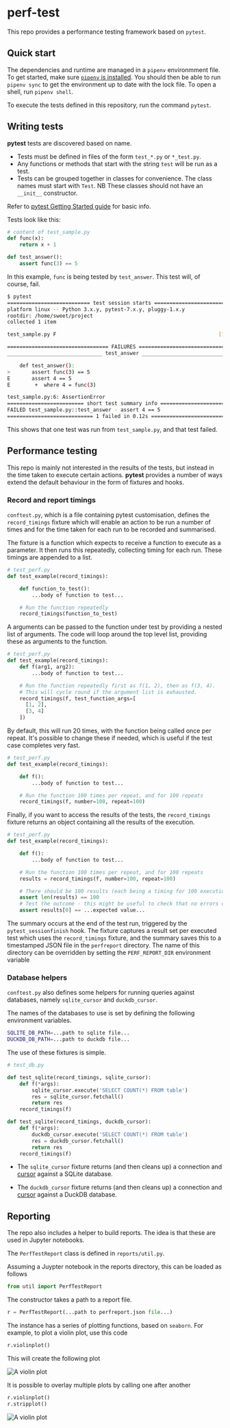 # perf-test

This repo provides a performance testing framework based on `pytest`.

## Quick start

The dependencies and runtime are managed in a `pipenv` environmment file.
To get started, make sure [`pipenv` is installed](https://pipenv.pypa.io/en/latest/installation.html).
You should then be able to run `pipenv sync` to get the environment up to date with the lock file.
To open a shell, run `pipenv shell`.

To execute the tests defined in this repository, run the command `pytest`.

## Writing tests

**pytest** tests are discovered based on name.

- Tests must be defined in files of the form `test_*.py` or `*_test.py`.
- Any functions or methods that start with the string `test` will be run as a test.
- Tests can be grouped together in classes for convenience.
  The class names must start with `Test`.
  NB These classes should not have an `__init__` constructor.

Refer to [pytest Getting Started guide](https://docs.pytest.org/en/7.4.x/getting-started.html) for basic info.

Tests look like this:

```py
# content of test_sample.py
def func(x):
    return x + 1

def test_answer():
    assert func(3) == 5
```

In this example, `func` is being tested by `test_answer`.
This test will, of course, fail.

```bash
$ pytest
=========================== test session starts ============================
platform linux -- Python 3.x.y, pytest-7.x.y, pluggy-1.x.y
rootdir: /home/sweet/project
collected 1 item

test_sample.py F                                                     [100%]

================================= FAILURES =================================
_______________________________ test_answer ________________________________

    def test_answer():
>       assert func(3) == 5
E       assert 4 == 5
E        +  where 4 = func(3)

test_sample.py:6: AssertionError
========================= short test summary info ==========================
FAILED test_sample.py::test_answer - assert 4 == 5
============================ 1 failed in 0.12s =============================
```

This shows that one test was run from `test_sample.py`, and that test failed.

## Performance testing

This repo is mainly not interested in the results of the tests, but instead in the time taken to execute certain actions.
**pytest** provides a number of ways extend the default behaviour in the form of fixtures and hooks.

### Record and report timings

`conftest.py`, which is a file containing pytest customisation, defines the `record_timings` fixture which will enable an action to be run a number of times and for the time taken for each run to be recorded and summarised.

The fixture is a function which expects to receive a function to execute as a parameter.
It then runs this repeatedly, collecting timing for each run.
These timings are appended to a list.

```py
# test_perf.py
def test_example(record_timings):

    def function_to_test():
        ...body of function to test...

    # Run the function repeatedly
    record_timings(function_to_test)
```

A arguments can be passed to the function under test by providing a nested list of arguments. The code will loop around the top level list, providing these as arguments to the function.

```py
# test_perf.py
def test_example(record_timings):
    def f(arg1, arg2):
        ...body of function to test...

    # Run the function repeatedly first as f(1, 2), then as f(3, 4).
    # This will cycle round if the argument list is exhausted.
    record_timings(f, test_function_args=[
      [1, 2],
      [3, 4]
    ])
```

By default, this will run 20 times, with the function being called once per repeat.
It's possible to change these if needed, which is useful if the test case completes very fast.

```py
# test_perf.py
def test_example(record_timings):

    def f():
        ...body of function to test...

    # Run the function 100 times per repeat, and for 100 repeats
    record_timings(f, number=100, repeat=100)
```

Finally, if you want to access the results of the tests, the `record_timings` fixture
returns an object containing all the results of the execution.

```py
# test_perf.py
def test_example(record_timings):

    def f():
        ...body of function to test...

    # Run the function 100 times per repeat, and for 100 repeats
    results = record_timings(f, number=100, repeat=100)

    # There should be 100 results (each being a timing for 100 executions of `f`)
    assert len(results) == 100
    # Test the outcome - this might be useful to check that no errors occurred
    assert results[0] == ...expected value...
```

The summary occurs at the end of the test run, triggered by the `pytest_sessionfinish` hook.
The fixture captures a result set per executed test which uses the `record_timings` fixture,
and the summary saves this to a timestamped JSON file in the `perfreport` directory.
The name of this directory can be overridden by setting the `PERF_REPORT_DIR` environment variable

### Database helpers

`conftest.py` also defines some helpers for running queries against databases, namely `sqlite_cursor` and `duckdb_cursor`.

The names of the databases to use is set by defining the following environment variables.

```bash
SQLITE_DB_PATH=...path to sqlite file...
DUCKDB_DB_PATH=...path to duckdb file...
```

The use of these fixtures is simple.

```py
# test_db.py

def test_sqlite(record_timings, sqlite_cursor):
    def f(*args):
        sqlite_cursor.execute('SELECT COUNT(*) FROM table')
        res = sqlite_cursor.fetchall()
        return res
    record_timings(f)

def test_sqlite(record_timings, duckdb_cursor):
    def f(*args):
        duckdb_cursor.execute('SELECT COUNT(*) FROM table')
        res = duckdb_cursor.fetchall()
        return res
    record_timings(f)
```

* The `sqlite_cursor` fixture returns (and then cleans up) a connection and
  [cursor](https://docs.python.org/3/library/sqlite3.html#sqlite3.Cursor)
  against a SQLite database.

* The `duckdb_cursor` fixture returns (and then cleans up) a connection and
  [cursor](http://duckdb.org/docs/api/python/reference/#duckdb.DuckDBPyConnection)
  against a DuckDB database.

## Reporting

The repo also includes a helper to build reports.
The idea is that these are used in Jupyter notebooks.

The `PerfTestReport` class is defined in `reports/util.py`.

Assuming a Juypter notebook in the reports directory, this can be loaded as follows

```python
from util import PerfTestReport
```

The constructor takes a path to a report file.

```python
r = PerfTestReport(...path to perfreport.json file...)
```

The instance has a series of plotting functions, based on `seaborn`.
For example, to plot a violin plot, use this code

```python
r.violinplot()
```

This will create the following plot

![A violin plot](./images/violinplot.png)

It is possible to overlay multiple plots by calling one after another

```python
r.violinplot()
r.stripplot()
```

![A violin plot](./images/violin-and-strip-plot.png)

